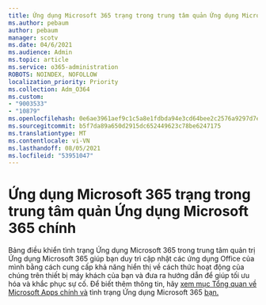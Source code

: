 ```yaml
---
title: Ứng dụng Microsoft 365 trạng trong trung tâm quản Ứng dụng Microsoft 365 chính
ms.author: pebaum
author: pebaum
manager: scotv
ms.date: 04/6/2021
ms.audience: Admin
ms.topic: article
ms.service: o365-administration
ROBOTS: NOINDEX, NOFOLLOW
localization_priority: Priority
ms.collection: Adm_O364
ms.custom:
- "9003533"
- "10879"
ms.openlocfilehash: 0e6ae3961aef9c1c5a8e1fdbda94e3cd64bee2c2576a9297d7ec4417c7547921
ms.sourcegitcommit: b5f7da89a650d2915dc652449623c78be6247175
ms.translationtype: MT
ms.contentlocale: vi-VN
ms.lasthandoff: 08/05/2021
ms.locfileid: "53951047"
---
```

# <a name="microsoft-365-apps-health-dashboard-in-the-microsoft-365-apps-admin-center"></a>Ứng dụng Microsoft 365 trạng trong trung tâm quản Ứng dụng Microsoft 365 chính

Bảng điều khiển tình trạng Ứng dụng Microsoft 365 trong trung tâm quản trị Ứng dụng Microsoft 365 giúp bạn duy trì cập nhật các ứng dụng Office của mình bằng cách cung cấp khả năng hiển thị về cách thức hoạt động của chúng trên thiết bị máy khách của bạn và đưa ra hướng dẫn để giúp tối ưu hóa và khắc phục sự cố. Để biết thêm thông tin, hãy [xem mục Tổng quan về Microsoft Apps chính và](https://docs.microsoft.com/deployoffice/admincenter/overview) tình trạng Ứng dụng Microsoft 365 [bạn.](https://docs.microsoft.com/deployoffice/admincenter/microsoft-365-apps-health)



